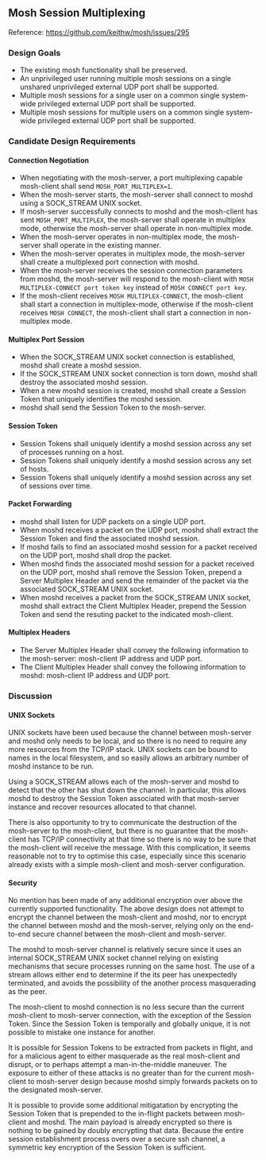 Mosh Session Multiplexing
-------------------------

Reference: https://github.com/keithw/mosh/issues/295

### Design Goals

* The existing mosh functionality shall be preserved.
* An unprivileged user running multiple mosh sessions on a single unshared unprivileged external UDP port shall be supported.
* Multiple mosh sessions for a single user on a common single system-wide privileged external UDP port shall be supported.
* Multiple mosh sessions for multiple users on a common single system-wide privileged external UDP port shall be supported.

### Candidate Design Requirements

#### Connection Negotiation

* When negotiating with the mosh-server, a port multiplexing capable mosh-client shall send `MOSH_PORT_MULTIPLEX=1`.
* When the mosh-server starts, the mosh-server shall connect to moshd using a SOCK_STREAM UNIX socket.
* If mosh-server successfully connects to moshd and the mosh-client has sent `MOSH_PORT_MULTIPLEX`, the mosh-server shall operate in multiplex mode, otherwise the mosh-server shall operate in non-multiplex mode.
* When the mosh-server operates in non-multiplex mode, the mosh-server shall operate in the existing manner.
* When the mosh-server operates in multiplex mode, the mosh-server shall create a multiplexed port connection with moshd.
* When the mosh-server receives the session connection parameters from moshd, the mosh-server will respond to the mosh-client with `MOSH MULTIPLEX-CONNECT port token key` instead of `MOSH CONNECT port key`.
* If the mosh-client receives `MOSH MULTIPLEX-CONNECT`, the mosh-client shall start a connection in multiplex-mode, otherwise if the mosh-client receives `MOSH CONNECT`, the mosh-client shall start a connection in non-multiplex mode.

#### Multiplex Port Session

* When the SOCK_STREAM UNIX socket connection is established, moshd shall create a moshd session.
* If the SOCK_STREAM UNIX socket connection is torn down, moshd shall destroy the associated moshd session.
* When a new moshd session is created, moshd shall create a Session Token that uniquely identifies the moshd session.
* moshd shall send the Session Token to the mosh-server.

#### Session Token

* Session Tokens shall uniquely identify a moshd session across any set of processes running on a host.
* Session Tokens shall uniquely identify a moshd session across any set of hosts.
* Session Tokens shall uniquely identify a moshd session across any set of sessions over time.

#### Packet Forwarding

* moshd shall listen for UDP packets on a single UDP port.
* When moshd receives a packet on the UDP port, moshd shall extract the Session Token and find the associated moshd session.
* If moshd fails to find an associated moshd session for a packet received on the UDP port, moshd shall drop the packet.
* When moshd finds the associated moshd session for a packet received on the UDP port, moshd shall remove the Session Token, prepend a Server Multiplex Header and send the remainder of the packet via the associated SOCK_STREAM UNIX socket.
* When moshd receives a packet from the SOCK_STREAM UNIX socket, moshd shall extract the Client Multiplex Header, prepend the Session Token and send the resuting packet to the indicated mosh-client.

#### Multiplex Headers

* The Server Multiplex Header shall convey the following information to the mosh-server: mosh-client IP address and UDP port.
* The Client Multiplex Header shall convey the following information to moshd: mosh-client IP address and UDP port.

### Discussion

#### UNIX Sockets

UNIX sockets have been used because the channel between mosh-server and moshd only needs to be local, and so there is no need to require any more resources from the TCP/IP stack. UNIX sockets can be bound to names in the local filesystem, and so easily allows an arbitrary number of moshd instance to be run.

Using a SOCK_STREAM allows each of the mosh-server and moshd to detect that the other has shut down the channel. In particular, this allows moshd to destroy the Session Token associated with that mosh-server instance and recover resources allocated to that channel.

There is also opportunity to try to communicate the destruction of the mosh-server to the mosh-client, but there is no guarantee that the mosh-client has TCP/IP connectivity at that time so there is no way to be sure that the mosh-client will receive the message. With this complication, it seems reasonable not to try to optimise this case, especially since this scenario already exists with a simple mosh-client and mosh-server configuration.

#### Security

No mention has been made of any additional encryption over above the currently supported functionality. The above design does not attempt to encrypt the channel between the mosh-client and moshd, nor to encrypt the channel between moshd and the mosh-server, relying only on the end-to-end secure channel between the mosh-client and mosh-server.

The moshd to mosh-server channel is relatively secure since it uses an internal SOCK_STREAM UNIX socket channel relying on existing mechanisms that secure processes running on the same host. The use of a stream allows either end to determine if the its peer has unexpectedly terminated, and avoids the possibility of the another process masquerading as the peer.

The mosh-client to moshd connection is no less secure than the current mosh-client to mosh-server connection, with the exception of the Session Token. Since the Session Token is temporally and globally unique, it is not possible to mistake one instance for another.

It is possible for Session Tokens to be extracted from packets in flight, and for a malicious agent to either masquerade as the real mosh-client and disrupt, or to perhaps attempt a man-in-the-middle maneuver. The exposure to either of these attacks is no greater than for the current mosh-client to mosh-server design because moshd simply forwards packets on to the designated mosh-server.

It is possible to provide some additional mitigatation by encrypting the Session Token that is prepended to the in-flight packets between mosh-client and moshd. The main payload is already encrypted so there is nothing to be gained by doubly encrypting that data. Because the entire session establishment process overs over a secure ssh channel, a symmetric key encryption of the Session Token is sufficient.
